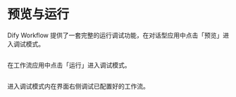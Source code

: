 # 预览与运行

Dify Workflow 提供了一套完整的运行调试功能，在对话型应用中点击「预览」进入调试模式。

<figure><img src="../../../.gitbook/assets/output (7).png" alt=""><figcaption></figcaption></figure>

在工作流应用中点击「运行」进入调试模式。

<figure><img src="../../../.gitbook/assets/output (1) (5).png" alt=""><figcaption></figcaption></figure>

进入调试模式内在界面右侧调试已配置好的工作流。

<figure><img src="../../../.gitbook/assets/output (2) (3).png" alt=""><figcaption></figcaption></figure>
